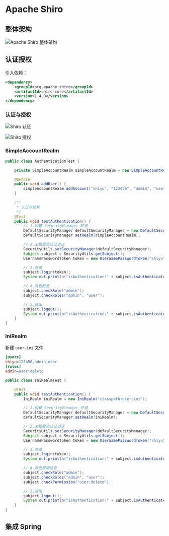 # Apache Shiro

## 整体架构

![Apache Shiro 整体架构](https://raw.githubusercontent.com/chanshiyucx/poi/master/2019/Apache_Shiro_%E6%95%B4%E4%BD%93%E7%BB%93%E6%9E%84.png)

## 认证授权

引入依赖：

```xml
<dependency>
    <groupId>org.apache.shiro</groupId>
    <artifactId>shiro-core</artifactId>
    <version>1.4.0</version>
</dependency>
```

### 认证与授权

![Shiro 认证](https://raw.githubusercontent.com/chanshiyucx/poi/master/2019/Shiro%E8%AE%A4%E8%AF%81.png)

![Shiro 授权](https://raw.githubusercontent.com/chanshiyucx/poi/master/2019/Shiro%E6%8E%88%E6%9D%83.png)

### SimpleAccountRealm

```java
public class AuthenticationTest {

    private SimpleAccountRealm simpleAccountRealm = new SimpleAccountRealm();

    @Before
    public void addUser() {
        simpleAccountRealm.addAccount("shiyu", "123456", "admin", "user");
    }

    /**
     * 认证与授权
     */
    @Test
    public void testAuthentication() {
        // 1.构建 SecurityManager 环境
        DefaultSecurityManager defaultSecurityManager = new DefaultSecurityManager();
        defaultSecurityManager.setRealm(simpleAccountRealm);

        // 2.主题提交认证请求
        SecurityUtils.setSecurityManager(defaultSecurityManager);
        Subject subject = SecurityUtils.getSubject();
        UsernamePasswordToken token = new UsernamePasswordToken("shiyu", "123456");

        // 3.登录
        subject.login(token);
        System.out.println("isAuthentication:" + subject.isAuthenticated()); // true

        // 4.角色检查
        subject.checkRole("admin");
        subject.checkRoles("admin", "user");

        // 5.退出
        subject.logout();
        System.out.println("isAuthentication:" + subject.isAuthenticated()); // false
    }
}
```

### IniRealm

新建 `user.ini` 文件:

```ini
[users]
shiyu=123456,admin,user
[roles]
admin=user:delete
```

```java
public class IniRealmTest {

    @Test
    public void testAuthentication() {
        IniRealm iniRealm = new IniRealm("classpath:user.ini");

        // 1.构建 SecurityManager 环境
        DefaultSecurityManager defaultSecurityManager = new DefaultSecurityManager();
        defaultSecurityManager.setRealm(iniRealm);

        // 2.主题提交认证请求
        SecurityUtils.setSecurityManager(defaultSecurityManager);
        Subject subject = SecurityUtils.getSubject();
        UsernamePasswordToken token = new UsernamePasswordToken("shiyu", "123456");

        // 3.登录
        subject.login(token);
        System.out.println("isAuthentication:" + subject.isAuthenticated()); // true

        // 4.角色权限检查
        subject.checkRole("admin");
        subject.checkRoles("admin", "user");
        subject.checkPermission("user:delete");

        // 5.退出
        subject.logout();
        System.out.println("isAuthentication:" + subject.isAuthenticated()); // false
    }
}
```

## 集成 Spring
